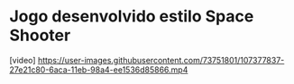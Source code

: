 # Jogo desenvolvido estilo Space Shooter


[video] https://user-images.githubusercontent.com/73751801/107377837-27e21c80-6aca-11eb-98a4-ee1536d85866.mp4
